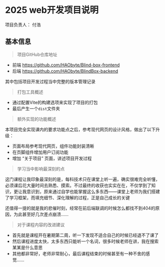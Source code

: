 # 2025 web开发项目说明

 项目负责人： 付浩

## 基本信息

>项目GitHub仓库地址

- 前端 https://github.com/HAObyte/Blind-box-frontend
- 后端 https://github.com/HAObyte/BlindBox-backend

其中包括项目开发过程当中完整的版本管理记录

>打包工具概述

- 通过配置Vite的构建选项来实现了项目的打包
- 最后产生一个`dist`文件夹

>额外实现的功能概述

本项目完全实现课内的要求功能点之后，参考现代网页的设计风格，做出了以下升级：

- 页面布局参考现代网页，组件功能封装清晰
- 在页脚组件增加用户订阅功能
- 增加 “关于项目” 页面，讲述项目开发过程

>学习当中影响最深刻的点

这门课程让我印象最深刻的是，每科技术只在课堂上听一遍，确实很难完全听懂，必须课后花大量时间去熟悉、摸索。不过最终的收获也实实在在，不仅学到了知识，更让我意识到，原来通过自学也能掌握这么多东西——课堂上老师为我们搭建了学习框架，而填充细节、深化理解的过程，正是自己成长的关键

还值得一提的就是我的悲催时刻，经常在前后端联调的时候怎么都找不到404的原因，为此甚至好几次差点崩溃......

>对于课程内容的改进建议

- 首先就是课程开在暑期第二周，听一下发现不适合自己的时候已经退不了课了
- 然后课程进度太快，太多东西只能听一个名词，很多时候老师在讲，我在搜索某某是什么意思
- 其他都非常好，老师非常耐心，最后课程结束的时候甚至有一种不舍的感觉......
